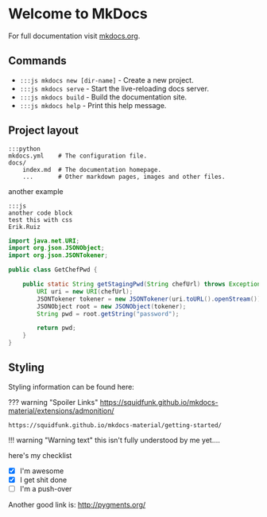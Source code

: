 # Welcome to MkDocs

For full documentation visit [mkdocs.org](https://mkdocs.org).

## Commands

* `:::js mkdocs new [dir-name]` - Create a new project.
* `:::js mkdocs serve` - Start the live-reloading docs server.
* `:::js mkdocs build` - Build the documentation site.
* `:::js mkdocs help` - Print this help message.

## Project layout
    :::python
    mkdocs.yml    # The configuration file.
    docs/
        index.md  # The documentation homepage.
        ...       # Other markdown pages, images and other files.

another example

    :::js
    another code block
    test this with css
    Erik.Ruiz

```java hl_lines="5 7"
import java.net.URI;
import org.json.JSONObject;
import org.json.JSONTokener;

public class GetChefPwd {

    public static String getStagingPwd(String chefUrl) throws Exception {
        URI uri = new URI(chefUrl);
        JSONTokener tokener = new JSONTokener(uri.toURL().openStream());
        JSONObject root = new JSONObject(tokener);
        String pwd = root.getString("password");

        return pwd;
    }
}
```

## Styling

Styling information can be found here:

??? warning "Spoiler Links"
    https://squidfunk.github.io/mkdocs-material/extensions/admonition/

    https://squidfunk.github.io/mkdocs-material/getting-started/

!!! warning "Warning text"
    this isn't fully understood by me yet....


here's my checklist

* [x] I'm awesome
* [x] I get shit done
* [ ] I'm a push-over

Another good link is: http://pygments.org/
